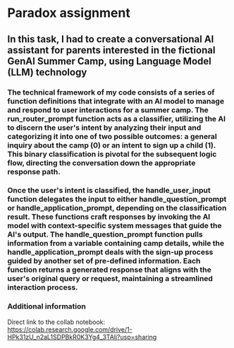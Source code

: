 # Paradox assignment
## In this task, I had to create a conversational AI assistant for parents interested in the fictional GenAI Summer Camp, using Language Model (LLM) technology
### The technical framework of my code consists of a series of function definitions that integrate with an AI model to manage and respond to user interactions for a summer camp. The run_router_prompt function acts as a classifier, utilizing the AI to discern the user's intent by analyzing their input and categorizing it into one of two possible outcomes: a general inquiry about the camp (0) or an intent to sign up a child (1). This binary classification is pivotal for the subsequent logic flow, directing the conversation down the appropriate response path.

### Once the user's intent is classified, the handle_user_input function delegates the input to either handle_question_prompt or handle_application_prompt, depending on the classification result. These functions craft responses by invoking the AI model with context-specific system messages that guide the AI's output. The handle_question_prompt function pulls information from a variable containing camp details, while the handle_application_prompt deals with the sign-up process guided by another set of pre-defined information. Each function returns a generated response that aligns with the user's original query or request, maintaining a streamlined interaction process.

### Additional information

Direct link to the collab notebook: https://colab.research.google.com/drive/1-HPk31zU_n2aL1SDPBkR0K3Yg4_3TAlj?usp=sharing
